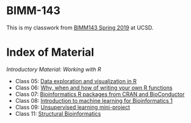 # BIMM-143

This is my classwork from [BIMM143 Spring 2019](https://bioboot.github.io/bimm143_S19/) at UCSD.

# Index of Material

*Introductory Material: Working with R*
- Class 05: [Data exploration and visualization in R](file:///Users/melly/Desktop/BIMM%20143/bimm143_github/class05/class05.html) 
- Class 06: [Why, when and how of writing your own R functions](https://github.com/mellyito/bimm143/blob/master/class06/class6.md)
- Class 07: [Bioinformatics R packages from CRAN and BioConductor](https://github.com/mellyito/bimm143/blob/master/class07/Class_7.md)
- Class 08: [Introduction to machine learning for Bioinformatics 1](https://github.com/mellyito/bimm143/blob/master/class08/class8.md)
- Class 09: [Unsupervised learning mini-project](file:///Users/melly/Desktop/BIMM%20143/class09/class_9.html)
- Class 11: [Structural Bioinformatics](https://github.com/mellyito/bimm143/blob/master/class11/class11.md)
